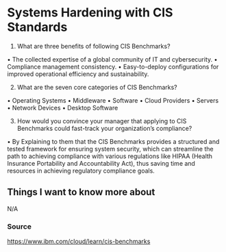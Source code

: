 # Systems Hardening with CIS Standards

1.	What are three benefits of following CIS Benchmarks?

•	The collected expertise of a global community of IT and cybersecurity.
•	Compliance management consistency.
•	Easy-to-deploy configurations for improved operational efficiency and sustainability.

2.	What are the seven core categories of CIS Benchmarks?

•	Operating Systems
•	Middleware
•	Software
•	Cloud Providers
•	Servers
•	Network Devices
•	Desktop Software

3.	How would you convince your manager that applying to CIS Benchmarks could fast-track your organization’s compliance?

•	By Explaining to them that the CIS Benchmarks provides a structured and tested framework for ensuring system security, which can streamline the path to achieving compliance with various regulations like HIPAA (Health Insurance Portability and Accountability Act), thus saving time and resources in achieving regulatory compliance goals.

## Things I want to know more about

N/A

### Source

https://www.ibm.com/cloud/learn/cis-benchmarks





